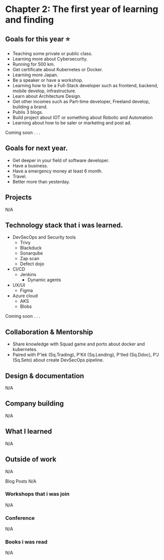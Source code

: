 # Chapter 2: The first year of learning and finding

## Goals for this year ⭐️

* Teaching some private or public class.
* Learning more about Cybersecurity.
* Running for 500 km.
* Get certificate about Kubernetes or Docker.
* Learning more Japan.
* Be a speaker or have a workshop.
* Learning how to be a Full-Stack developer such as frontend, backend, mobile develop, infrastructure.
* Learn about Architecture Design.
* Get other incomes such as Part-time developer, Freeland develop, building a brand.	
* Publis 3 blogs.
* Build project about IOT or something about Robotic and Automation
* Learning about how to be saler or marketing and post ad.

Coming soon . . .

## Goals for next year.

* Get deeper in your field of software developer.
* Have a business.
* Have a emergency money at least 6 month.
* Travel.
* Better more than yesterday.

## Projects
N/A

## Technology stack that i was learned.

* DevSecOps and Security tools
  * Trivy
  * Blackduck
  * Sonarqube
  * Zap scan
  * Defect dojo
* CI/CD
  * Jenkins
    * Dynamic agents 
* UX/UI
  * Figma
* Azure cloud
  * AKS
  * Blobs

Coming soon . . .

## Collaboration & Mentorship
* Share knowledge with Squad game and porto about docker and kubernetes.
* Paired with P'lek (Sq.Trading), P'Kit (Sq.Lending), P'tled (Sq.Ddoc), P'J (Sq.Seto) about create DevSecOps pipeline.

## Design & documentation
N/A

## Company building
N/A

## What I learned
N/A

## Outside of work
N/A

Blog Posts
N/A

### Workshops that i was join
N/A

### Conference
N/A

### Books i was read
N/A 


